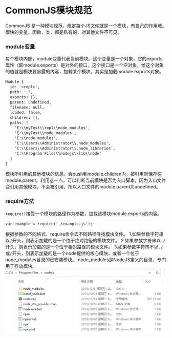 CommonJS模块规范
===
CommonJS 是一种模块规范，规定每个JS文件就是一个模块，有自己的作用域。模块的变量、函数、类，都是私有的，对其他文件不可见。


###  module变量
每个模块内部，module变量代表当前模块。这个变量是一个对象，它的exports属性（即module.exports）是对外的接口。这个接口是一个空对象，给这个对象的值就是模块要暴露的内容，加载某个模块，其实是加载module.exports对象。
```
Module {
  id: '<repl>',
  path: '.',
  exports: {},
  parent: undefined,
  filename: null,
  loaded: false,
  children: [],
  paths: [
    'E:\\myTest\\repl\\node_modules',
    'E:\\myTest\\node_modules',
    'E:\\node_modules',
    'C:\\Users\\Administrator\\.node_modules',
    'C:\\Users\\Administrator\\.node_libraries',
    'C:\\Program Files\\nodejs\\lib\\node'
  ]
}
```
模块所引用的其他模块的信息，会push到module.children内，被引用则保存在module.parent。利用这一点，可以判断当前模块是否为入口脚本，因为入口文件会引用其他模块，不会被引用，所以入口文件的module.parent为undefined。

###  require方法
``require()``接受一个模块的路径作为参数，加载该模块module.exports的内容。
```
var example = require('./example.js');
```
根据参数的不同格式，require命令去不同路径寻找模块文件。
1.如果参数字符串以``/``开头，则表示加载的是一个位于绝对路径的模块文件。
2.如果参数字符串以``./``开头，则表示加载的是一个位于相对路径的模块文件。
3.如果参数字符串不以``./``或``/``开头，则表示加载的是一个node提供的核心模块，或者一个位于node_modules目录的已安装模块。
node_modules是NodeJS定义的目录，专门用于存放模块。
![](./images/2.1.png)
